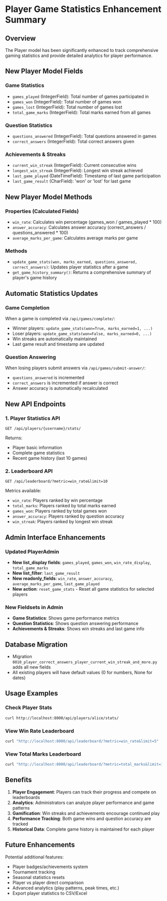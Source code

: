 # Player Game Statistics Enhancement Summary

## Overview
The Player model has been significantly enhanced to track comprehensive gaming statistics and provide detailed analytics for player performance.

## New Player Model Fields

### Game Statistics
- `games_played` (IntegerField): Total number of games participated in
- `games_won` (IntegerField): Total number of games won
- `games_lost` (IntegerField): Total number of games lost
- `total_game_marks` (IntegerField): Total marks earned from all games

### Question Statistics
- `questions_answered` (IntegerField): Total questions answered in games
- `correct_answers` (IntegerField): Total correct answers given

### Achievements & Streaks
- `current_win_streak` (IntegerField): Current consecutive wins
- `longest_win_streak` (IntegerField): Longest win streak achieved
- `last_game_played` (DateTimeField): Timestamp of last game participation
- `last_game_result` (CharField): 'won' or 'lost' for last game

## New Player Model Methods

### Properties (Calculated Fields)
- `win_rate`: Calculates win percentage (games_won / games_played * 100)
- `answer_accuracy`: Calculates answer accuracy (correct_answers / questions_answered * 100)
- `average_marks_per_game`: Calculates average marks per game

### Methods
- `update_game_stats(won, marks_earned, questions_answered, correct_answers)`: Updates player statistics after a game
- `get_game_history_summary()`: Returns a comprehensive summary of player's game history

## Automatic Statistics Updates

### Game Completion
When a game is completed via `/api/games/complete/`:
- Winner players: `update_game_stats(won=True, marks_earned=1, ...)`
- Loser players: `update_game_stats(won=False, marks_earned=0, ...)`
- Win streaks are automatically maintained
- Last game result and timestamp are updated

### Question Answering
When losing players submit answers via `/api/games/submit-answer/`:
- `questions_answered` is incremented
- `correct_answers` is incremented if answer is correct
- Answer accuracy is automatically recalculated

## New API Endpoints

### 1. Player Statistics API
```
GET /api/players/{username}/stats/
```
Returns:
- Player basic information
- Complete game statistics
- Recent game history (last 10 games)

### 2. Leaderboard API
```
GET /api/leaderboard/?metric=win_rate&limit=10
```
Metrics available:
- `win_rate`: Players ranked by win percentage
- `total_marks`: Players ranked by total marks earned
- `games_won`: Players ranked by total games won
- `answer_accuracy`: Players ranked by question accuracy
- `win_streak`: Players ranked by longest win streak

## Admin Interface Enhancements

### Updated PlayerAdmin
- **New list_display fields**: `games_played`, `games_won`, `win_rate_display`, `total_game_marks`
- **New list_filter**: `last_game_result`
- **New readonly_fields**: `win_rate`, `answer_accuracy`, `average_marks_per_game`, `last_game_played`
- **New action**: `reset_game_stats` - Reset all game statistics for selected players

### New Fieldsets in Admin
- **Game Statistics**: Shows game performance metrics
- **Question Statistics**: Shows question answering performance
- **Achievements & Streaks**: Shows win streaks and last game info

## Database Migration
- Migration `0010_player_correct_answers_player_current_win_streak_and_more.py` adds all new fields
- All existing players will have default values (0 for numbers, None for dates)

## Usage Examples

### Check Player Stats
```bash
curl http://localhost:8000/api/players/alice/stats/
```

### View Win Rate Leaderboard
```bash
curl "http://localhost:8000/api/leaderboard/?metric=win_rate&limit=5"
```

### View Total Marks Leaderboard
```bash
curl "http://localhost:8000/api/leaderboard/?metric=total_marks&limit=10"
```

## Benefits

1. **Player Engagement**: Players can track their progress and compete on leaderboards
2. **Analytics**: Administrators can analyze player performance and game patterns
3. **Gamification**: Win streaks and achievements encourage continued play
4. **Performance Tracking**: Both game wins and question accuracy are tracked
5. **Historical Data**: Complete game history is maintained for each player

## Future Enhancements

Potential additional features:
- Player badges/achievements system
- Tournament tracking
- Seasonal statistics resets
- Player vs player direct comparison
- Advanced analytics (play patterns, peak times, etc.)
- Export player statistics to CSV/Excel
